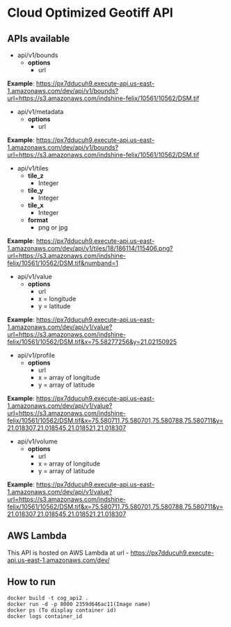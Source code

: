 # Cloud Optimized Geotiff API

## APIs available
* api/v1/bounds
    * **options**
        * url
        
**Example**: https://px7dducuh9.execute-api.us-east-1.amazonaws.com/dev/api/v1/bounds?url=https://s3.amazonaws.com/indshine-felix/10561/10562/DSM.tif

* api/v1/metadata
    * **options**
        * url
        
**Example**: https://px7dducuh9.execute-api.us-east-1.amazonaws.com/dev/api/v1/bounds?url=https://s3.amazonaws.com/indshine-felix/10561/10562/DSM.tif

* api/v1/tiles
    * **tile_z**
        * Integer
    * **tile_y**
        * Integer
    * **tile_x**
        * Integer
    * **format**
        * png or jpg
        
**Example**: https://px7dducuh9.execute-api.us-east-1.amazonaws.com/dev/api/v1/tiles/18/186114/115406.png?url=https://s3.amazonaws.com/indshine-felix/10561/10562/DSM.tif&numband=1

* api/v1/value
    * **options**
        * url
        * x = longitude
        * y = latitude
        
**Example**: https://px7dducuh9.execute-api.us-east-1.amazonaws.com/dev/api/v1/value?url=https://s3.amazonaws.com/indshine-felix/10561/10562/DSM.tif&x=75.58277256&y=21.02150925

 * api/v1/profile
    * **options**
        * url
        * x = array of longitude
        * y = array of latitude
        
**Example**: https://px7dducuh9.execute-api.us-east-1.amazonaws.com/dev/api/v1/value?url=https://s3.amazonaws.com/indshine-felix/10561/10562/DSM.tif&x=75.580711,75.580701,75.580788,75.580711&y=21.018307,21.018545,21.018521,21.018307

 * api/v1/volume
    * **options**
        * url
        * x = array of longitude
        * y = array of latitude
 
**Example**: https://px7dducuh9.execute-api.us-east-1.amazonaws.com/dev/api/v1/value?url=https://s3.amazonaws.com/indshine-felix/10561/10562/DSM.tif&x=75.580711,75.580701,75.580788,75.580711&y=21.018307,21.018545,21.018521,21.018307
 
## AWS Lambda
This API is hosted on AWS Lambda at url - https://px7dducuh9.execute-api.us-east-1.amazonaws.com/dev/

## How to run 
```
docker build -t cog_api2 .
docker run -d -p 8000 2359d646ac11(Image name)
docker ps (To display container id)
docker logs container_id
```
